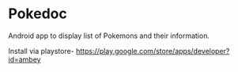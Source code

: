 # Pokedoc
Android app to display list of Pokemons and their information.

Install via playstore-
https://play.google.com/store/apps/developer?id=ambey
